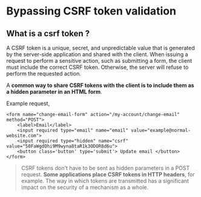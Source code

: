  #  Bypassing CSRF token validation
 
 
 ## What is a csrf token ?
 
 A CSRF token is a unique, secret, and unpredictable value that is generated by the server-side application and shared with the client. When issuing a request to perform a sensitive action, such as submitting a form, the client must include the correct CSRF token. Otherwise, the server will refuse to perform the requested action.

A **common way to share CSRF tokens with the client is to include them as a hidden parameter in an HTML form**.

Example request,

```http
<form name="change-email-form" action="/my-account/change-email" method="POST">
    <label>Email</label>
    <input required type="email" name="email" value="example@normal-website.com">
    <input required type="hidden" name="csrf" value="50FaWgdOhi9M9wyna8taR1k3ODOR8d6u">
    <button class='button' type='submit'> Update email </button>
</form>
```

> CSRF tokens don't have to be sent as hidden parameters in a POST request. **Some applications place CSRF tokens in HTTP headers**, for example. The way
> in which tokens are transmitted has a significant impact on the security of a mechanism as a whole.
